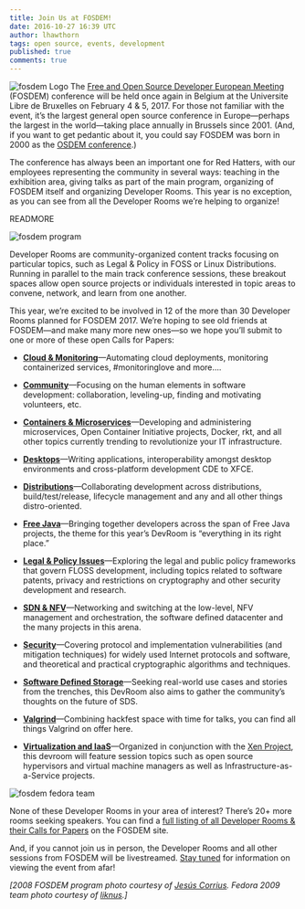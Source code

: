 ```yaml
---
title: Join Us at FOSDEM!
date: 2016-10-27 16:39 UTC
author: lhawthorn
tags: open source, events, development
published: true
comments: true
---
```

![fosdem Logo](blog/fosdem2015.png) The [Free and Open Source Developer European Meeting](http://fosdem.org) (FOSDEM) conference will be held once again in Belgium at the Universite Libre de Bruxelles on February 4 & 5, 2017. For those not familiar with the event, it’s the largest general open source conference in Europe&mdash;perhaps the largest in the world&mdash;taking place annually in Brussels since 2001. (And, if you want to get pedantic about it, you could say FOSDEM was born in 2000 as the [OSDEM conference](https://fosdem.org/2017/about/).)

The conference has always been an important one for Red Hatters, with our employees representing the community in several ways:  teaching in the exhibition area, giving talks as part of the main program, organizing of FOSDEM itself and organizing Developer Rooms. This year is no exception, as you can see from all the Developer Rooms we’re helping to organize!

READMORE

![fosdem program](blog/fosdemprogram.jpg)

Developer Rooms are community-organized content tracks focusing on particular topics, such as Legal & Policy in FOSS or Linux Distributions. Running in parallel to the main track conference sessions, these breakout spaces allow open source projects or individuals interested in topic areas to convene, network, and learn from one another.

This year, we’re excited to be involved in 12 of the more than 30 Developer Rooms planned for FOSDEM 2017.  We’re hoping to see old friends at FOSDEM&mdash;and make many more new ones&mdash;so we hope you’ll submit to one or more of these open Calls for Papers:

* **[Cloud & Monitoring](https://lists.fosdem.org/pipermail/fosdem/2016-October/002490.html)**&mdash;Automating cloud deployments, monitoring containerized services, #monitoringlove and more….

* **[Community](https://lists.fosdem.org/pipermail/fosdem/2016-October/002470.html)**&mdash;Focusing on the human elements in software development: collaboration, leveling-up, finding and motivating volunteers, etc.

* **[Containers & Microservices](https://lists.fosdem.org/pipermail/fosdem/2016-October/002490.html)**&mdash;Developing and administering microservices, Open Container Initiative projects, Docker, rkt, and all other topics currently trending to revolutionize your IT infrastructure.

* **[Desktops](https://lists.fosdem.org/pipermail/fosdem/2016-October/002477.html)**&mdash;Writing applications, interoperability amongst desktop environments and cross-platform development CDE to XFCE.

* **[Distributions](https://lists.fosdem.org/pipermail/fosdem/2016-October/002483.html)**&mdash;Collaborating development across distributions, build/test/release, lifecycle management and any and all other things distro-oriented.

* **[Free Java](https://lists.fosdem.org/pipermail/fosdem/2016-October/002482.html)**&mdash;Bringing together developers across the span of Free Java projects, the theme for this year’s DevRoom is “everything in its right place.”

* **[Legal & Policy Issues](https://lists.fosdem.org/pipermail/fosdem/2016-October/002462.html)**&mdash;Exploring the legal and public policy frameworks that govern FLOSS development, including topics related to software patents, privacy and restrictions on cryptography and other security development and research.

* **[SDN & NFV](https://blogs.gnome.org/bolsh/2016/10/19/fosdem-sdn-nfv-devroom-call-for-content/)**&mdash;Networking and switching at the low-level, NFV management and orchestration, the software defined datacenter and the many projects in this arena.

* **[Security](https://github.com/security-devroom/fosdem-2017)**&mdash;Covering protocol and implementation vulnerabilities (and mitigation techniques) for widely used Internet protocols and software, and theoretical and practical cryptographic algorithms and techniques.

* **[Software Defined Storage](http://ceph.com/community/fosdem-2017-software-defined-storage-devroom/)**&mdash;Seeking real-world use cases and stories from the trenches, this DevRoom also aims to gather the community’s thoughts on the future of SDS.

* **[Valgrind](https://lists.fosdem.org/pipermail/fosdem/2016-October/002467.html)**&mdash;Combining hackfest space with time for talks, you can find all things Valgrind on offer here.

* **[Virtualization and IaaS](http://www.ovirt.org/blog/2016/10/call-for-proposal-fosdem-2017/)**&mdash;Organized in conjunction with the [Xen Project](https://www.xenproject.org/), this devroom will feature session topics such as open source hypervisors and virtual machine managers as well as Infrastructure-as-a-Service projects.

![fosdem fedora team](blog/fosdemfedora.jpg)

None of these Developer Rooms in your area of interest? There’s 20+ more rooms seeking speakers. You can find a [full listing of all Developer Rooms & their Calls for Papers](https://fosdem.org/2017/news/2016-10-10-accepted-developer-rooms/) on the FOSDEM site.

And, if you cannot join us in person, the Developer Rooms and all other sessions from FOSDEM will be livestreamed. [Stay tuned](https://fosdem.org/2017/news/) for information on viewing the event from afar!

*[2008 FOSDEM program photo courtesy of [Jesús Corrius](https://www.flickr.com/photos/jcorrius/). Fedora 2009 team photo courtesy of [liknus](https://www.flickr.com/photos/9607398@N08/).]*

